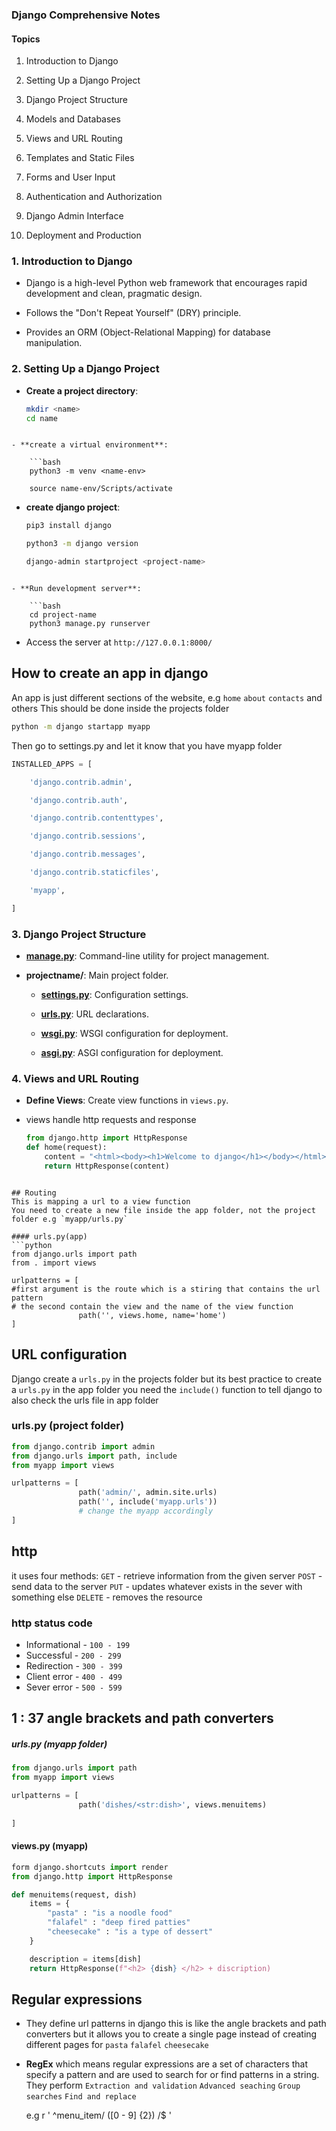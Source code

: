 
### Django Comprehensive Notes

#### Topics

1. Introduction to Django
    
2. Setting Up a Django Project
    
3. Django Project Structure
    
4. Models and Databases
    
5. Views and URL Routing
    
6. Templates and Static Files
    
7. Forms and User Input
    
8. Authentication and Authorization
    
9. Django Admin Interface
    
10. Deployment and Production
    

### 1. Introduction to Django

- Django is a high-level Python web framework that encourages rapid development and clean, pragmatic design.
    
- Follows the "Don't Repeat Yourself" (DRY) principle.
    
- Provides an ORM (Object-Relational Mapping) for database manipulation.
    

### 2. Setting Up a Django Project

- **Create a project directory**:

	```bash
	mkdir <name>
	cd name
```
    
- **create a virtual environment**:

	```bash
	python3 -m venv <name-env>
	
	source name-env/Scripts/activate
```
    
- **create django project**: 

	```bash
	pip3 install django
	
	python3 -m django version

	django-admin startproject <project-name>
```

- **Run development server**: 

	```bash
	cd project-name
	python3 manage.py runserver
```
- Access the server at `http://127.0.0.1:8000/`


## How to create an app in django

An app is just different sections of the website, e.g `home` `about` `contacts`  and others
This should be done inside the projects folder

```bash
python -m django startapp myapp
```

Then go to settings.py and let it know that you have myapp folder
```python
INSTALLED_APPS = [

    'django.contrib.admin',

    'django.contrib.auth',

    'django.contrib.contenttypes',

    'django.contrib.sessions',

    'django.contrib.messages',

    'django.contrib.staticfiles',

    'myapp',

]
```


### 3. Django Project Structure

- **[manage.py](https://manage.py/?form=MG0AV3)**: Command-line utility for project management.
    
- **projectname/**: Main project folder.
    
    - **[settings.py](https://settings.py/?form=MG0AV3)**: Configuration settings.
        
    - **[urls.py](https://urls.py/?form=MG0AV3)**: URL declarations.
        
    - **[wsgi.py](https://wsgi.py/?form=MG0AV3)**: WSGI configuration for deployment.
        
    - **[asgi.py](https://asgi.py/?form=MG0AV3)**: ASGI configuration for deployment.
        

### 4. Views and URL Routing

- **Define Views**: Create view functions in `views.py`.
- views handle http requests and response

	```python
	from django.http import HttpResponse
	def home(request):
		content = "<html><body><h1>Welcome to django</h1></body></html>"
		return HttpResponse(content)
```
    
## Routing
This is mapping a url to a view function
You need to create a new file inside the app folder, not the project folder e.g `myapp/urls.py`

#### urls.py(app)
```python
from django.urls import path
from . import views

urlpatterns = [
#first argument is the route which is a stiring that contains the url pattern
# the second contain the view and the name of the view function
			   path('', views.home, name='home')
]
```


## URL configuration

Django create a `urls.py` in the projects folder but its best practice to create a `urls.py` in the app folder
you need the `include()` function to tell django to also check the urls file in app folder 

### urls.py (project folder)

```python
from django.contrib import admin
from django.urls import path, include
from myapp import views

urlpatterns = [
			   path('admin/', admin.site.urls)
			   path('', include('myapp.urls'))
			   # change the myapp accordingly
]
```


## http
it uses four methods: 
`GET`  - retrieve information from the given server
`POST` - send data to the server
`PUT` - updates whatever exists in the sever with something else
`DELETE` - removes the resource

### http status code
- Informational - `100 - 199`
- Successful - `200 - 299`
- Redirection - `300 - 399`
- Client error - `400 - 499`
- Sever error - `500 - 599`

## 1 : 37 angle brackets and path converters

##### urls.py (myapp folder)
```python
from django.urls import path
from myapp import views

urlpatterns = [
			   path('dishes/<str:dish>', views.menuitems)
			   
]
```

#### views.py (myapp)
```python
form django.shortcuts import render
from django.http import HttpResponse

def menuitems(request, dish)
	items = {
		"pasta" : "is a noodle food"
		"falafel" : "deep fired patties"
		"cheesecake" : "is a type of dessert"
	}

	description = items[dish]
	return HttpResponse(f"<h2> {dish} </h2> + discription)
```


## Regular expressions

- They define url patterns in django
	 this is like the angle brackets and path converters but it allows you to create a single page instead of creating different pages for `pasta`  `falafel`  `cheesecake`

- **RegEx** which means regular expressions are a set of characters that specify a pattern and are used to search for or find patterns in a string. They perform
		`Extraction and validation`
		`Advanced seaching`
		`Group searches`
		`Find and replace`

	 e.g  r ' ^menu_item/ ([0 - 9] {2}) /$ '





